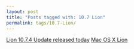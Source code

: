 ```yaml
---
layout: post
title: "Posts tagged with: 10.7 Lion"
permalink: tags/10.7-Lion/
---
```

[Lion 10.7.4 Update released today](/2012/05/lion-1074-update-released-today)
[Mac OS X Lion](/2011/07/mac-os-x-lion)
